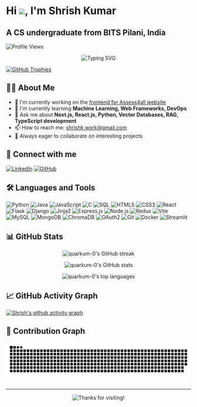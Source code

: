 # Hi <img src="https://media.giphy.com/media/hvRJCLFzcasrR4ia7z/giphy.gif" width="35px">, I'm Shrish Kumar

## A CS undergraduate from BITS Pilani, India

![Profile Views](https://komarev.com/ghpvc/?username=quarkum-0&label=Profile%20views&color=0e75b6&style=flat)

<p align="center">
  <img src="https://readme-typing-svg.herokuapp.com?font=Fira+Code&size=22&pause=1000&center=true&vCenter=true&width=435&lines=Full-stack+Developer;Open-Source+Contributor;Tech+Enthusiast" alt="Typing SVG" />
</p>

[![GitHub Trophies](https://github-profile-trophy.vercel.app/?username=quarkum-0&theme=onedark&row=1)](https://github.com/ryo-ma/github-profile-trophy)

## 👨‍💻 About Me

- 🔭 I'm currently working on the [frontend for Assess4all website](https://www.assess4all.com/)
- 🌱 I'm currently learning **Machine Learning, Web Frameworks, DevOps**
- 💬 Ask me about **Next.js, React.js, Python, Vector Databases, RAG, TypeScript development**
- 📫 How to reach me: [shrishk.work@gmail.com](mailto:shrishk.work@gmail.com)
- 🚀 Always eager to collaborate on interesting projects

## 🤝 Connect with me

[![LinkedIn](https://img.shields.io/badge/LinkedIn-0077B5?style=for-the-badge&logo=linkedin&logoColor=white)](https://linkedin.com/in/shrish-kumar)
[![GitHub](https://img.shields.io/badge/GitHub-100000?style=for-the-badge&logo=github&logoColor=white)](https://github.com/quarkum-0)

## 🛠️ Languages and Tools

![Python](https://img.shields.io/badge/Python-3776AB?style=for-the-badge&logo=python&logoColor=white)
![Java](https://img.shields.io/badge/Java-ED8B00?style=for-the-badge&logo=openjdk&logoColor=white)
![JavaScript](https://img.shields.io/badge/JavaScript-F7DF1E?style=for-the-badge&logo=javascript&logoColor=black)
![C](https://img.shields.io/badge/C-00599C?style=for-the-badge&logo=c&logoColor=white)
![SQL](https://img.shields.io/badge/SQL-4479A1?style=for-the-badge&logo=mysql&logoColor=white)
![HTML5](https://img.shields.io/badge/HTML5-E34F26?style=for-the-badge&logo=html5&logoColor=white)
![CSS3](https://img.shields.io/badge/CSS3-1572B6?style=for-the-badge&logo=css3&logoColor=white)
![React](https://img.shields.io/badge/React-20232A?style=for-the-badge&logo=react&logoColor=61DAFB)
![Flask](https://img.shields.io/badge/Flask-000000?style=for-the-badge&logo=flask&logoColor=white)
![Django](https://img.shields.io/badge/Django-092E20?style=for-the-badge&logo=django&logoColor=white)
![Jinja2](https://img.shields.io/badge/Jinja2-B41717?style=for-the-badge&logo=jinja&logoColor=white)
![Express.js](https://img.shields.io/badge/Express.js-404D59?style=for-the-badge)
![Node.js](https://img.shields.io/badge/Node.js-43853D?style=for-the-badge&logo=node.js&logoColor=white)
![Redux](https://img.shields.io/badge/Redux-593D88?style=for-the-badge&logo=redux&logoColor=white)
![Vite](https://img.shields.io/badge/Vite-646CFF?style=for-the-badge&logo=vite&logoColor=white)
![MySQL](https://img.shields.io/badge/MySQL-005C84?style=for-the-badge&logo=mysql&logoColor=white)
![MongoDB](https://img.shields.io/badge/MongoDB-4EA94B?style=for-the-badge&logo=mongodb&logoColor=white)
![ChromaDB](https://img.shields.io/badge/ChromaDB-4285F4?style=for-the-badge&logo=google-chrome&logoColor=white)
![OAuth2](https://img.shields.io/badge/OAuth2-000000?style=for-the-badge&logo=auth0&logoColor=white)
![Git](https://img.shields.io/badge/Git-F05032?style=for-the-badge&logo=git&logoColor=white)
![Docker](https://img.shields.io/badge/Docker-2496ED?style=for-the-badge&logo=docker&logoColor=white)
![Streamlit](https://img.shields.io/badge/Streamlit-FF4B4B?style=for-the-badge&logo=streamlit&logoColor=white)

## 📊 GitHub Stats

<p align="center">
  <img src="https://github-readme-streak-stats.herokuapp.com/?user=quarkum-0&theme=dark" alt="quarkum-0's GitHub streak"/>
</p>

<p align="center">
  <img src="https://github-readme-stats.vercel.app/api?username=quarkum-0&show_icons=true&theme=dark" alt="quarkum-0's GitHub stats"/>
</p>

<p align="center">
  <img src="https://github-readme-stats.vercel.app/api/top-langs/?username=quarkum-0&layout=compact&theme=dark" alt="quarkum-0's top languages"/>
</p>

## 📈 GitHub Activity Graph

[![Shrish's github activity graph](https://github-readme-activity-graph.vercel.app/graph?username=quarkum-0&theme=react-dark)](https://github.com/ashutosh00710/github-readme-activity-graph)

## 🐍 Contribution Graph

<img src="https://raw.githubusercontent.com/quarkum-0/quarkum-0/output/snake.svg" alt="Snake animation" />

---

<p align="center">
  <img src="https://img.shields.io/badge/Thanks%20for%20visiting!-ff69b4" alt="Thanks for visiting!"/>
</p>
